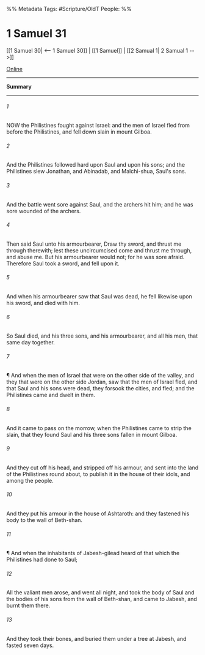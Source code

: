 

%% Metadata
Tags: #Scripture/OldT
People: 
%%
# 1 Samuel 31
[[1 Samuel 30| <-- 1 Samuel 30]] | [[1 Samuel]] | [[2 Samual 1| 2 Samual 1 -->]]

[Online](https://churchofjesuschrist.org/study/scriptures/ot/1-sam/31?lang=eng)

---
__Summary__



---

###### 1
NOW the Philistines fought against Israel: and the men of Israel fled from before the Philistines, and fell down slain in mount Gilboa.
###### 2
And the Philistines followed hard upon Saul and upon his sons; and the Philistines slew Jonathan, and Abinadab, and Malchi-shua, Saul's sons.
###### 3
And the battle went sore against Saul, and the archers hit him; and he was sore wounded of the archers.
###### 4
Then said Saul unto his armourbearer, Draw thy sword, and thrust me through therewith; lest these uncircumcised come and thrust me through, and abuse me.  But his armourbearer would not; for he was sore afraid.  Therefore Saul took a sword, and fell upon it.
###### 5
And when his armourbearer saw that Saul was dead, he fell likewise upon his sword, and died with him.
###### 6
So Saul died, and his three sons, and his armourbearer, and all his men, that same day together.
###### 7
¶ And when the men of Israel that were on the other side of the valley, and they that were on the other side Jordan, saw that the men of Israel fled, and that Saul and his sons were dead, they forsook the cities, and fled; and the Philistines came and dwelt in them.
###### 8
And it came to pass on the morrow, when the Philistines came to strip the slain, that they found Saul and his three sons fallen in mount Gilboa.
###### 9
And they cut off his head, and stripped off his armour, and sent into the land of the Philistines round about, to publish it in the house of their idols, and among the people.
###### 10
And they put his armour in the house of Ashtaroth: and they fastened his body to the wall of Beth-shan.
###### 11
¶ And when the inhabitants of Jabesh-gilead heard of that which the Philistines had done to Saul;
###### 12
All the valiant men arose, and went all night, and took the body of Saul and the bodies of his sons from the wall of Beth-shan, and came to Jabesh, and burnt them there.
###### 13
And they took their bones, and buried them under a tree at Jabesh, and fasted seven days.



